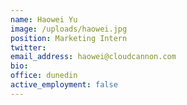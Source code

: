 ```yaml
---
name: Haowei Yu
image: /uploads/haowei.jpg
position: Marketing Intern
twitter:
email_address: haowei@cloudcannon.com
bio:
office: dunedin
active_employment: false
---
```

